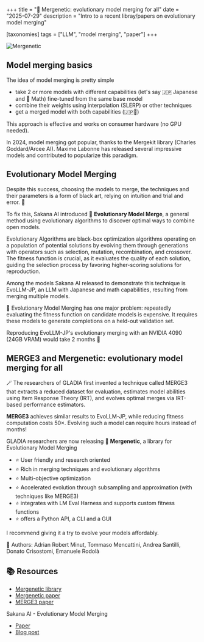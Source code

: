 +++
title = "🧪 Mergenetic: evolutionary model merging for all"
date = "2025-07-29"
description = "Intro to a recent libray/papers on evolutionary model merging"

[taxonomies]
tags = ["LLM", "model merging", "paper"]
+++


<!-- toc -->

![Mergenetic](mergenetic.gif)



## Model merging basics
The idea of model merging is pretty simple
- take 2 or more models with different capabilities (let's say 🇯🇵 Japanese and 🧮 Math) fine-tuned from the same base model
- combine their weights using interpolation (SLERP) or other techniques
- get a merged model with both capabilities (🇯🇵🧮)

This approach is effective and works on consumer hardware (no GPU needed).

In 2024, model merging got popular, thanks to the Mergekit library (Charles Goddard/Arcee AI). Maxime Labonne has released several impressive models and contributed to popularize this paradigm.

## Evolutionary Model Merging

Despite this success, choosing the models to merge, the techniques and their parameters is a form of black art, relying on intuition and trial and error. 🔮

To fix this, Sakana AI introduced 🧬 **Evolutionary Model Merge**, a general method using evolutionary algorithms to discover optimal ways to combine open models.

Evolutionary Algorithms are black-box optimization algorithms operating on a population of potential solutions by evolving them through generations with operators such as selection, mutation, recombination, and crossover. The fitness function is crucial, as it evaluates the quality of each solution, guiding the selection process by favoring higher-scoring solutions for reproduction.

Among the models Sakana AI released to demonstrate this technique is EvoLLM-JP, an LLM with Japanese and math capabilities, resulting from merging multiple models.


💸 Evolutionary Model Merging has one major problem: repeatedly evaluating the fitness function on candidate models is expensive. It requires these models to generate completions on a held-out validation set.

Reproducing EvoLLM-JP's evolutionary merging with an NVIDIA 4090 (24GB VRAM) would take 2 months 🤯

## MERGE3 and Mergenetic: evolutionary model merging for all

🪄 The researchers of GLADIA first invented a technique called MERGE3 that extracts a reduced dataset for evaluation, estimates model abilities using Item Response Theory (IRT), and evolves optimal merges via IRT-based performance estimators.

**MERGE3** achieves similar results to EvoLLM-JP, while reducing fitness computation costs 50×.
Evolving such a model can require hours instead of months!


GLADIA researchers are now releasing 🧪 **Mergenetic**, a library for Evolutionary Model Merging
- ⭐ User friendly and research oriented
- ⭐ Rich in merging techniques and evolutionary algorithms
- ⭐ Multi-objective optimization
- ⭐ Accelerated evolution through subsampling and approximation (with techniques like MERGE3)
- ⭐ integrates with LM Eval Harness and supports custom fitness functions
- ⭐ offers a Python API, a CLI and a GUI

I recommend giving it a try to evolve your models affordably.

👥 Authors: Adrian Robert Minut, Tommaso Mencattini, Andrea Santilli, Donato Crisostomi, Emanuele Rodolà



## 📚 Resources

- [Mergenetic library](https://github.com/tommasomncttn/mergenetic)
- [Mergenetic paper](https://arxiv.org/abs/2505.11427)
- [MERGE3 paper](https://arxiv.org/abs/2502.10436)

Sakana AI - Evolutionary Model Merging
- [Paper](https://www.nature.com/articles/s42256-024-00975-8)
- [Blog post](https://sakana.ai/evolutionary-model-merge/)




